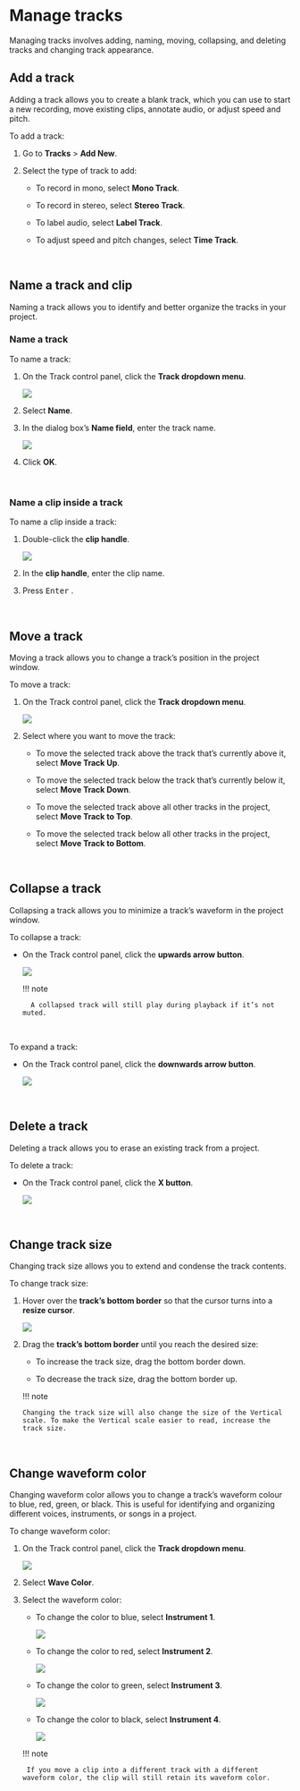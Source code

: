 # Manage tracks

Managing tracks involves adding, naming, moving, collapsing, and deleting tracks and changing track appearance.
</br>


## Add a track

Adding a track allows you to create a blank track, which you can use to start a new recording, move existing clips, annotate audio, or adjust speed and pitch.

To add a track:

1. Go to **Tracks** \> **Add New**.

1. Select the type of track to add:

    - To record in mono, select **Mono Track**.

    - To record in stereo, select **Stereo Track**.

    - To label audio, select **Label Track**.

    - To adjust speed and pitch changes, select **Time Track**.

<br/>

## Name a track and clip

Naming a track allows you to identify and better organize the tracks in your project.
<br/>

### Name a track

To name a track:

1. On the Track control panel, click the **Track dropdown menu**.

    <img src="/learning-audacity/assets/images/Track Control Panel - Track dropdown menu.png" />

2. Select **Name**.

3. In the dialog box’s **Name field**, enter the track name.

    <img src="/learning-audacity/assets/images/Track name dialog box.png"  />

4. Click **OK**.

<br/>

### Name a clip inside a track

To name a clip inside a track:

1. Double-click the **clip handle**.

    <img src="/learning-audacity/assets/images/Clip - Clip handle.png" />

2. In the **clip handle**, enter the clip name.

3. Press <kbd>Enter</kbd> .

<br/>

## Move a track

Moving a track allows you to change a track’s position in the project window.

To move a track:

1. On the Track control panel, click the **Track dropdown menu**.

    <img src="/learning-audacity/assets/images/Track Control Panel - Track dropdown menu.png" />

1. Select where you want to move the track:

    - To move the selected track above the track that’s currently above it, select **Move Track Up**.

    - To move the selected track below the track that’s currently below it, select **Move Track Down**.

    - To move the selected track above all other tracks in the project, select **Move Track to Top**.

    - To move the selected track below all other tracks in the project, select **Move Track to Bottom**.
 
 <br/> 

## Collapse a track

Collapsing a track allows you to minimize a track’s waveform in the project window.

To collapse a track:

- On the Track control panel, click the **upwards arrow button**.

    <img src="/learning-audacity/assets/images/Track Control Panel - Collapse.png" />

    !!! note
    
        A collapsed track will still play during playback if it’s not muted.

<br/>

To expand a track:

- On the Track control panel, click the **downwards arrow button**.

    <img src="/learning-audacity/assets/images/Track Control Panel - Uncollapse.png" />
  
<br/>

## Delete a track

Deleting a track allows you to erase an existing track from a project.

To delete a track:

- On the Track control panel, click the **X button**.

    <img src="/learning-audacity/assets/images/Track Control Panel - Delete.png" />
  
<br/>

## Change track size

Changing track size allows you to extend and condense the track contents.

To change track size:

1.	Hover over the **track’s bottom border** so that the cursor turns into a **resize cursor**.

    <img src="/learning-audacity/assets/images/Change Track Size - Resize cursor.png" />

2.	Drag the **track’s bottom border** until you reach the desired size:

    - To increase the track size, drag the bottom border down.

    - To decrease the track size, drag the bottom border up.

    !!! note

        Changing the track size will also change the size of the Vertical scale. To make the Vertical scale easier to read, increase the track size.

<br/>

## Change waveform color

Changing waveform color allows you to change a track’s waveform colour to blue, red, green, or black. This is useful for identifying and organizing different voices, instruments, or songs in a project.

To change waveform color:

1. On the Track control panel, click the **Track dropdown menu**.

    <img src="/learning-audacity/assets/images/Track Control Panel - Track dropdown menu.png" />

2. Select **Wave Color**.

3. Select the waveform color:

    - To change the color to blue, select **Instrument 1**.

        <img src="/learning-audacity/assets/images/Waveform Color - Instrument 1.png"  />


    
    - To change the color to red, select **Instrument 2**.

        <img src="/learning-audacity/assets/images/Waveform Color - Instrument 2.png" />

        
    - To change the color to green, select **Instrument 3**.

        <img src="/learning-audacity/assets/images/Waveform Color - Instrument 3.png" />


    - To change the color to black, select **Instrument 4**.
    
        <img src="/learning-audacity/assets/images/Waveform Color - Instrument 4.png" /><br/>

    !!! note

        If you move a clip into a different track with a different waveform color, the clip will still retain its waveform color.

<br/>